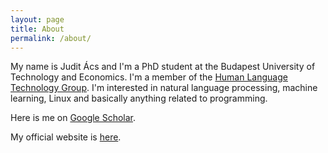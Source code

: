 ```yaml
---
layout: page
title: About
permalink: /about/
---
```


My name is Judit Ács and I'm a PhD student at the Budapest University of Technology and Economics.
I'm a member of the [Human Language Technology Group](http://hlt.bme.hu/).
I'm interested in natural language processing, machine learning, Linux and basically anything related to programming.

Here is me on [Google Scholar](https://scholar.google.hu/citations?user=rIStlyMAAAAJ&hl=en).


My official website is [here](http://avalon.aut.bme.hu/~judit/).
